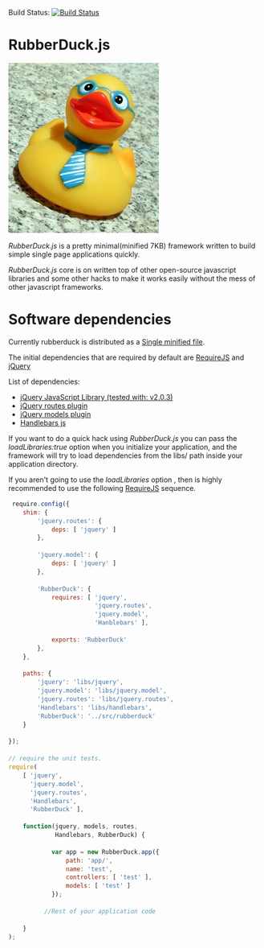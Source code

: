 Build Status: [![Build Status](https://travis-ci.org/niedbalski/rubberduck.js.png?branch=master)](https://travis-ci.org/niedbalski/rubberduck.js)

RubberDuck.js
=============

![](img/rubber.jpg?raw=true)

*RubberDuck.js* is a pretty minimal(minified 7KB) framework written to build simple
single page applications quickly.

*RubberDuck.js* core is on written top of other open-source javascript libraries
and some other hacks to make it works easily without the mess of other javascript
frameworks.

# Software dependencies

Currently rubberduck is distributed as a [Single minified file](../master/releases).

The initial dependencies that are required by default are [RequireJS](https://github.com/jrburke/requirejs "RequireJS") and [jQuery](https://github.com/jquery/jquery)

List of dependencies:

* [jQuery JavaScript Library (tested with: v2.0.3) ](https://github.com/jquery/jquery 'jQuery')
* [jQuery routes plugin](https://github.com/thorsteinsson/jquery-routes 'jquery-routes')
* [jQuery models plugin](http://v3.javascriptmvc.com/jquery/dist/jquery.model.js 'jquery-model')
* [Handlebars js](https://github.com/wycats/handlebars.js/ 'HandlebarsJS')

If you want to do a quick hack using *RubberDuck.js* you can pass the *loadLibraries:true* option when you initialize your application, and the framework will try to load dependencies from the libs/ path inside your application directory.

If you aren't going to use the *loadLibraries* option , then is highly recommended to use
the following [RequireJS](https://github.com/jrburke/requirejs "RequireJS") sequence.

```javascript
 require.config({
    shim: {
        'jquery.routes': {
            deps: [ 'jquery' ]
        },

        'jquery.model': {
            deps: [ 'jquery' ]
        },

        'RubberDuck': {
            requires: [ 'jquery',
                        'jquery.routes',
                        'jquery.model',
                        'Hanblebars' ],

            exports: 'RubberDuck'
        },
    },

    paths: {
        'jquery': 'libs/jquery',
        'jquery.model': 'libs/jquery.model',
        'jquery.routes': 'libs/jquery.routes',
        'Handlebars': 'libs/handlebars',
        'RubberDuck': '../src/rubberduck'
    }

});

// require the unit tests.
require(
    [ 'jquery',
      'jquery.model',
      'jquery.routes',
      'Handlebars',
      'RubberDuck' ],

    function(jquery, models, routes,
             Handlebars, RubberDuck) {

            var app = new RubberDuck.app({
                path: 'app/',
                name: 'test',
                controllers: [ 'test' ],
                models: [ 'test' ]
            });

          //Rest of your application code

    }
);
```
